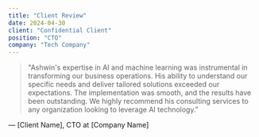 ```yaml
---
title: "Client Review"
date: 2024-04-30
client: "Confidential Client"
position: "CTO"
company: "Tech Company"
---
```


> "Ashwin's expertise in AI and machine learning was instrumental in transforming our business operations. His ability to understand our specific needs and deliver tailored solutions exceeded our expectations. The implementation was smooth, and the results have been outstanding. We highly recommend his consulting services to any organization looking to leverage AI technology."

— [Client Name], CTO at [Company Name] 